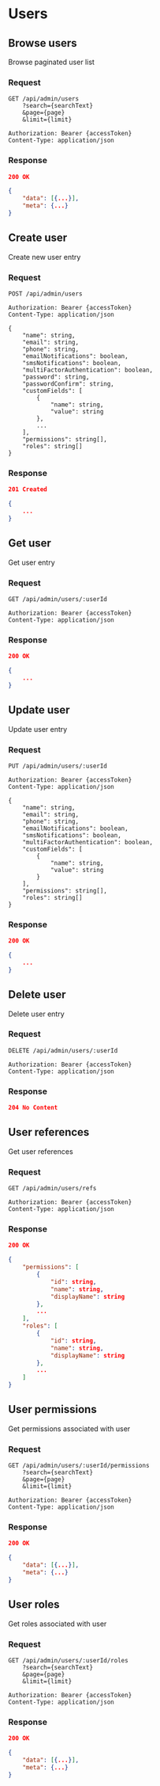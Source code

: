 # Users

## Browse users

Browse paginated user list

### Request

```http
GET /api/admin/users
    ?search={searchText}
    &page={page}
    &limit={limit}

Authorization: Bearer {accessToken}
Content-Type: application/json
```

### Response

```json
200 OK

{
    "data": [{...}],
    "meta": {...}
}
```

## Create user

Create new user entry

### Request

```http
POST /api/admin/users

Authorization: Bearer {accessToken}
Content-Type: application/json

{
    "name": string,
    "email": string,
    "phone": string,
    "emailNotifications": boolean,
    "smsNotifications": boolean,
    "multiFactorAuthentication": boolean,
    "password": string,
    "passwordConfirm": string,
    "customFields": [
        {
            "name": string,
            "value": string
        },
        ...
    ],
    "permissions": string[],
    "roles": string[]
}
```

### Response

```json
201 Created

{
    ...
}
```

## Get user

Get user entry

### Request

```http
GET /api/admin/users/:userId

Authorization: Bearer {accessToken}
Content-Type: application/json
```

### Response

```json
200 OK

{
    ...
}
```

## Update user

Update user entry

### Request

```http
PUT /api/admin/users/:userId

Authorization: Bearer {accessToken}
Content-Type: application/json

{
    "name": string,
    "email": string,
    "phone": string,
    "emailNotifications": boolean,
    "smsNotifications": boolean,
    "multiFactorAuthentication": boolean,
    "customFields": [
        {
            "name": string,
            "value": string
        }
    ],
    "permissions": string[],
    "roles": string[]
}
```

### Response

```json
200 OK

{
    ...
}
```

## Delete user

Delete user entry

### Request

```http
DELETE /api/admin/users/:userId

Authorization: Bearer {accessToken}
Content-Type: application/json
```

### Response

```json
204 No Content
```

## User references

Get user references

### Request

```http
GET /api/admin/users/refs

Authorization: Bearer {accessToken}
Content-Type: application/json
```

### Response

```json
200 OK

{
    "permissions": [
        {
            "id": string,
            "name": string,
            "displayName": string
        },
        ...
    ],
    "roles": [
        {
            "id": string,
            "name": string,
            "displayName": string
        },
        ...
    ]
}
```

## User permissions

Get permissions associated with user

### Request

```http
GET /api/admin/users/:userId/permissions
    ?search={searchText}
    &page={page}
    &limit={limit}

Authorization: Bearer {accessToken}
Content-Type: application/json
```

### Response

```json
200 OK

{
    "data": [{...}],
    "meta": {...}
}
```

## User roles

Get roles associated with user

### Request

```http
GET /api/admin/users/:userId/roles
    ?search={searchText}
    &page={page}
    &limit={limit}

Authorization: Bearer {accessToken}
Content-Type: application/json
```

### Response

```json
200 OK

{
    "data": [{...}],
    "meta": {...}
}
```
